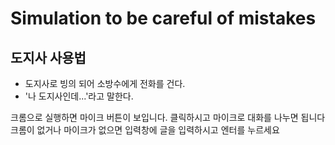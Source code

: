 # Simulation to be careful of mistakes

## 도지사 사용법
- 도지사로 빙의 되어 소방수에게 전화를 건다.
- '나 도지사인데...'라고 말한다.

크롬으로 실행하면 마이크 버튼이 보입니다. 클릭하시고 마이크로 대화를 나누면 됩니다
크롬이 없거나 마이크가 없으면 입력창에 글을 입력하시고 엔터를 누르세요
